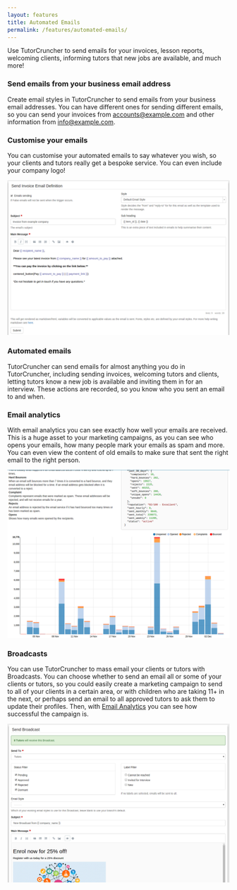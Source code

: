 ```yaml
---
layout: features
title: Automated Emails
permalink: /features/automated-emails/
---
```

Use TutorCruncher to send emails for your invoices, lesson reports, welcoming clients, informing tutors that new jobs are available, and much more!

### Send emails from your business email address

Create email styles in TutorCruncher to send emails from your business email addresses. You can have different ones for sending different emails, so you can send your invoices from accounts@example.com and other information from info@example.com.

### Customise your emails

You can customise your automated emails to say whatever you wish, so your clients and tutors really get a bespoke service. You can even include your company logo!

<a href="/img/features/email-definition.png" data-lightbox="lightbox" class="thumbnail">
  <img src="/img/features/email-definition.png" alt-text="Jobs on mobile devices"/>
</a>

### Automated emails

TutorCruncher can send emails for almost anything you do in TutorCruncher, including sending invoices, welcoming tutors and clients, letting tutors know a new job is available and inviting them in for an interview. These actions are recorded, so you know who you sent an email to and when.

### Email analytics

With email analytics you can see exactly how well your emails are received. This is a huge asset to your marketing campaigns, as you can see who opens your emails, how many people mark your emails as spam and more. You can even view the content of old emails to make sure that sent the right email to the right person.

<a href="/img/features/email-analytics.jpg" data-lightbox="lightbox" class="thumbnail">
  <img src="/img/features/email-analytics.jpg" alt-text="Jobs on mobile devices"/>
</a>

### Broadcasts

You can use TutorCruncher to mass email your clients or tutors with Broadcasts. You can choose whether to send an email all or some of your clients or tutors, so you could easily create a marketing campaign to send to all of your clients in a certain area, or with children who are taking 11+ in the next, or perhaps send an email to all approved tutors to ask them to update their profiles. Then, with [Email Analytics](#email-analytics) you can see how successful the campaign is.

<a href="/img/features/broadcast.png" data-lightbox="lightbox" class="thumbnail">
  <img src="/img/features/broadcast.png" alt-text="Jobs on mobile devices"/>
</a>
